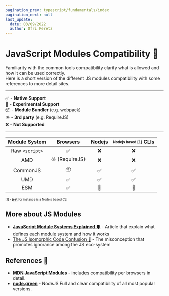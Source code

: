 ```yaml
---
pagination_prev: typescript/fundamentals/index
pagination_next: null
last_update:
  date: 03/09/2022
  author: Ofri Peretz
---
```


# JavaScript Modules Compatibility 📐

Familiarity with the common tools compatibility clarify what is allowed and how it can be used correctly. <br/>
Here is a short version of the different JS modules compatibility with some references to more detail sites.

---

✅ - **Native Support** <br/>
🧪 - **Experimental Support** <br/>
📦 - **Module Bundler** (e.g. webpack) <br/>
🪅 - **3rd party** (e.g. RequireJS) <br/>
❌ - **Not Supported**

---

| Module System  |    Browsers    | Nodejs | <sub><sup>Nodejs based [1]</sup></sub> CLIs |
| :------------: | :------------: | :----: | :-----------------------------------------: |
| Raw `<script>` |       ✅       |   ❌   |                     ❌                      |
|      AMD       | 🪅 (RequireJS) |   ❌   |                     ❌                      |
|    CommonJS    |       📦       |   ✅   |                     ✅                      |
|      UMD       |       ✅       |   ✅   |                     ✅                      |
|      ESM       |       ✅       |   🧪   |                     🧪                      |

<sub><sup>[1] - <a href="https://jestjs.io/"><b>jest</b></a> for instance is a Nodejs based CLI</sup></sub>

## More about JS Modules

- **[JavaScript Module Systems Explained 🫀][js-module-explained]** - Article that explain what defines each module system and how it works
- [The JS Isomorphic Code Confusion 🔮](./bundlers-and-the-isomorphic-code-confusion.md) - The misconception that promotes ignorance among the JS eco-system

## References 🔗

- **[MDN JavaScript Modules][mdn-js-modules]** - includes compatibility per browsers in detail.
- **[node.green][node-green]** - NodeJS Full and clear compatibility of all most popular versions.

[mdn-js-modules]: https://developer.mozilla.org/en-US/docs/Web/JavaScript/Guide/Modules
[node-green]: https://node.green/
[js-module-explained]: ./javascript-module-systems-explained.md
